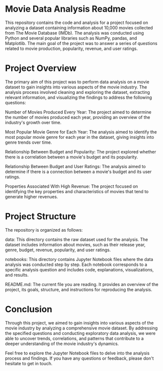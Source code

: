 # Movie Data Analysis Readme
This repository contains the code and analysis for a project focused on analyzing a dataset containing information about 10,000 movies collected from The Movie Database (IMDb). The analysis was conducted using Python and several popular libraries such as NumPy, pandas, and Matplotlib. The main goal of the project was to answer a series of questions related to movie production, popularity, revenue, and user ratings.

# Project Overview
The primary aim of this project was to perform data analysis on a movie dataset to gain insights into various aspects of the movie industry. The analysis process involved cleaning and exploring the dataset, extracting relevant information, and visualizing the findings to address the following questions:

Number of Movies Produced Every Year: The project aimed to determine the number of movies produced each year, providing an overview of the industry's growth over time.

Most Popular Movie Genre for Each Year: The analysis aimed to identify the most popular movie genre for each year in the dataset, giving insights into genre trends over time.

Relationship Between Budget and Popularity: The project explored whether there is a correlation between a movie's budget and its popularity.

Relationship Between Budget and User Ratings: The analysis aimed to determine if there is a connection between a movie's budget and its user ratings.

Properties Associated With High Revenue: The project focused on identifying the key properties and characteristics of movies that tend to generate higher revenues.

# Project Structure
The repository is organized as follows:

data: This directory contains the raw dataset used for the analysis. The dataset includes information about movies, such as their release year, genre, budget, revenue, popularity, and user ratings.

notebooks: This directory contains Jupyter Notebook files where the data analysis was conducted step by step. Each notebook corresponds to a specific analysis question and includes code, explanations, visualizations, and results.

README.md: The current file you are reading. It provides an overview of the project, its goals, structure, and instructions for reproducing the analysis.


# Conclusion
Through this project, we aimed to gain insights into various aspects of the movie industry by analyzing a comprehensive movie dataset. By addressing the specified questions and conducting exploratory data analysis, we were able to uncover trends, correlations, and patterns that contribute to a deeper understanding of the movie industry's dynamics.

Feel free to explore the Jupyter Notebook files to delve into the analysis process and findings. If you have any questions or feedback, please don't hesitate to get in touch.

